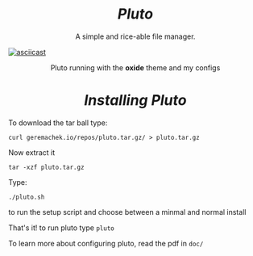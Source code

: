 <h1 align="center"><i>Pluto</i></h1>
 
<p align="center">A simple and rice-able file manager.</center>

[![asciicast](https://asciinema.org/a/213618.svg)](https://asciinema.org/a/213618)

<p align="center">Pluto running with the <b>oxide</b> theme and my configs</p>

<h1 align="center"><i>Installing Pluto</i></h1>

To download the tar ball type:
```
curl geremachek.io/repos/pluto.tar.gz/ > pluto.tar.gz
```

Now extract it
```
tar -xzf pluto.tar.gz
```

Type:
```
./pluto.sh
```
to run the setup script and choose between a minmal and normal install

That's it! to run pluto type ```pluto```

To learn more about configuring pluto, read the pdf in ```doc/```
